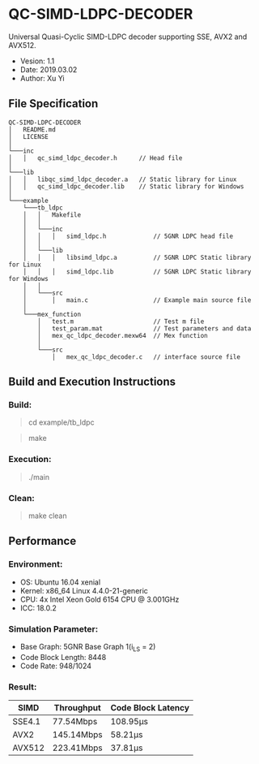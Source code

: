 QC-SIMD-LDPC-DECODER
============================================================

Universal Quasi-Cyclic SIMD-LDPC decoder supporting SSE, AVX2 and AVX512.

* Vesion:   1.1
* Date:     2019.03.02
* Author:   Xu Yi

File Specification
------------------------------------------------------------

```
QC-SIMD-LDPC-DECODER
│   README.md
│   LICENSE
│
└───inc
│   │   qc_simd_ldpc_decoder.h      // Head file
│   
└───lib
│   │   libqc_simd_ldpc_decoder.a   // Static library for Linux
│   │   qc_simd_ldpc_decoder.lib    // Static library for Windows
│   
└───example
    └───tb_ldpc
    │   │   Makefile
    │   │
    │   └───inc
    │   │   │   simd_ldpc.h             // 5GNR LDPC head file
    │   │
    │   └───lib
    │   │   │   libsimd_ldpc.a          // 5GNR LDPC Static library for Linux
    │   │   │   simd_ldpc.lib           // 5GNR LDPC Static library for Windows
    │   │   
    │   └───src
    │       │   main.c                  // Example main source file
    │
    └───mex_function
        │   test.m                      // Test m file
        │   test_param.mat              // Test parameters and data
        │   mex_qc_ldpc_decoder.mexw64  // Mex function
        │
        └───src
            │   mex_qc_ldpc_decoder.c   // interface source file
```


Build and Execution Instructions
------------------------------------------------------------

### Build:
> cd example/tb_ldpc

> make

### Execution:
> ./main

### Clean:
> make clean

Performance
------------------------------------------------------------

### Environment:
* OS: Ubuntu 16.04 xenial
* Kernel: x86_64 Linux 4.4.0-21-generic
* CPU: 4x Intel Xeon Gold 6154 CPU @ 3.001GHz
* ICC: 18.0.2

### Simulation Parameter:

* Base Graph: 5GNR Base Graph 1(i<sub>LS</sub> = 2)
* Code Block Length: 8448
* Code Rate: 948/1024

### Result:
| SIMD          | Throughput    | Code Block Latency    |
| ------------- | ------------- | --------------------- |
| SSE4.1        | 77.54Mbps     | 108.95μs              |
| AVX2          | 145.14Mbps    | 58.21μs               |
| AVX512        | 223.41Mbps    | 37.81μs               |
